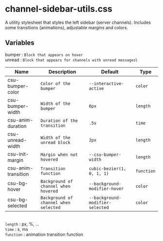 # channel-sidebar-utils.css
A utility stylesheet that styles the left sidebar (server channels).
Includes some transitions (animations), adjustable margins and colors.

## Variables
bumper : `Block that appears on hover`\
unread : `Block that appears for channels with unread messages`\

Name | Description | Default | Type
---- | ----------- | ------- | -
csu-bumper-color  | `Color of the bumper` | `--interactive-active` | `color`
csu-bumper-width  | `Width of the bumper` | `6px` | `length`
csu-anim-duration | `Duration of the transition` | `.5s` | `time`
csu-unread-width | `Width of the unread block` | `2px` | `length`
csu-init-margin | `Margin when not hovered` | `--csu-bumper-width` | `length`
csu-anim-transition | `Transition function` | `cubic-bezier(1, 0, 1, 1)` | `function`
csu-bg-hover | `Background of channel when hovered` | `--background-modifier-hover` | `color`
csu-bg-selected | `Background of channel when selected` | `--background-modifier-selected` | `color`

\
`length` : px, %, ...\
`time` : s, ms\
`function` : animation transition function
